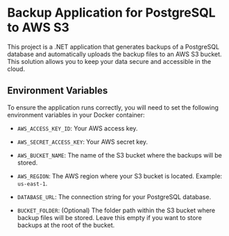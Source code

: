 # Backup Application for PostgreSQL to AWS S3

This project is a .NET application that generates backups of a PostgreSQL database and automatically uploads the backup files to an AWS S3 bucket. This solution allows you to keep your data secure and accessible in the cloud.

## Environment Variables

To ensure the application runs correctly, you will need to set the following environment variables in your Docker container:

- `AWS_ACCESS_KEY_ID`: Your AWS access key.

- `AWS_SECRET_ACCESS_KEY`: Your AWS secret key.

- `AWS_BUCKET_NAME`: The name of the S3 bucket where the backups will be stored.

- `AWS_REGION`: The AWS region where your S3 bucket is located. Example: `us-east-1`.

- `DATABASE_URL`: The connection string for your PostgreSQL database.

- `BUCKET_FOLDER`: (Optional) The folder path within the S3 bucket where backup files will be stored. Leave this empty if you want to store backups at the root of the bucket.